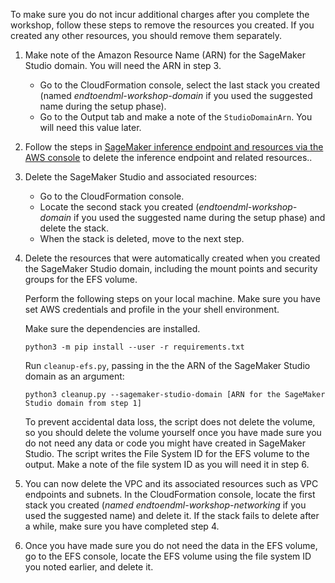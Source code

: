 To make sure you do not incur additional charges after you complete the workshop, follow these steps to remove the resources you created. If you created any other resources, you should remove them separately.

1. Make note of the Amazon Resource Name (ARN) for the SageMaker Studio domain. You will need the ARN in step 3.   
    - Go to the CloudFormation console, select the last stack you created (named _endtoendml-workshop-domain_ if you used the suggested name during the setup phase). 
    - Go to the Output tab and make a note of the `StudioDomainArn`. You will need this value later.

2. Follow the steps in [SageMaker inference endpoint and resources via the AWS console](https://docs.aws.amazon.com/sagemaker/latest/dg/realtime-endpoints-delete-resources.html) to delete the inference endpoint and related resources..


3. Delete the SageMaker Studio and associated resources:
    - Go to the CloudFormation console.
    - Locate the second stack you created (_endtoendml-workshop-domain_ if you used the suggested name during the setup phase) and delete the stack.
    - When the stack is deleted, move to the next step.

4. Delete the resources that were automatically created when you created the SageMaker Studio domain, including the mount points and security groups for the EFS volume.

    Perform the following steps on your local machine. Make sure you have set AWS credentials and profile in the your shell environment.

    Make sure the dependencies are installed.

    `python3 -m pip install --user -r requirements.txt`

    Run `cleanup-efs.py`, passing in the the ARN of the SageMaker Studio domain as an argument:

    ```
    python3 cleanup.py --sagemaker-studio-domain [ARN for the SageMaker Studio domain from step 1]
    ```

    To prevent accidental data loss, the script does not delete the volume, so you should delete the volume yourself once you have made sure you do not need any data or code you might have created in SageMaker Studio. The script writes the File System ID for the EFS volume to the output. Make a note of the file system ID as you will need it in step 6.

5. You can now delete the VPC and its associated resources such as VPC endpoints and subnets. In the CloudFormation console, locate the first stack you created (_named endtoendml-workshop-networking_ if you used the suggested name) and delete it. If the stack fails to delete after a while, make sure you have completed step 4.

6. Once you have made sure you do not need the data in the EFS volume, go to the EFS console, locate the EFS volume using the file system ID you noted earlier, and delete it.